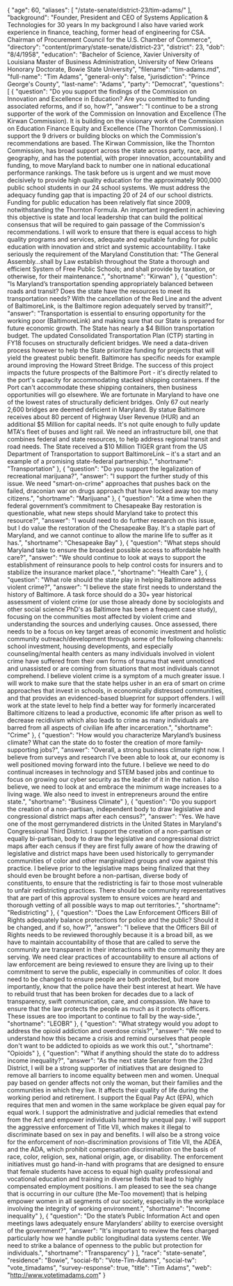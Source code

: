 {
  "age": 60,
  "aliases": [
    "/state-senate/district-23/tim-adams/"
  ],
  "background": "Founder, President and CEO of Systems Application & Technologies for 30 years  In my background I also have varied work experience in finance, teaching, former head of engineering for CSA. Chairman of Procurement Council for the U.S. Chamber of Commerce",
  "directory": "content/primary/state-senate/district-23",
  "district": 23,
  "dob": "8/4/1958",
  "education": "Bachelor of Science, Xavier University of Louisiana Master of Business Administration, University of New Orleans Honorary Doctorate, Bowie State University",
  "filename": "tim-adams.md",
  "full-name": "Tim Adams",
  "general-only": false,
  "jurisdiction": "Prince George's County",
  "last-name": "Adams",
  "party": "Democrat",
  "questions": [
    {
      "question": "Do you support the findings of the Commission on Innovation and Excellence in Education? Are you committed to funding associated reforms, and if so, how?",
      "answer": "I continue to be a strong supporter of the work of the Commission on Innovation and Excellence (The Kirwan Commission). It is building on the visionary work of the Commission on Education Finance Equity and Excellence (The Thornton Commission). I support the 9 drivers or building blocks on which the Commission's recommendations are based. The Kirwan Commission, like the Thornton Commission, has broad support across the state across party, race, and geography, and has the potential, with proper innovation, accountability and funding, to move Maryland back to number one in national educational performance rankings. The task before us is urgent and we must move decisively to provide high quality education for the approximately 900,000 public school students in our 24 school systems. We must address the adequacy funding gap that is impacting 20 of 24 of our school districts. Funding for public education has been relatively flat since 2009, notwithstanding the Thornton Formula. An important ingredient in achieving this objective is state and local leadership that can build the political consensus that will be required to gain passage of the Commission's recommendations. I will work to ensure that there is equal access to high quality programs and services, adequate and equitable funding for public education with innovation and strict and systemic accountability. I take seriously the requirement of the Maryland Constitution that: \"The General Assembly…shall by Law establish throughout the State a thorough and efficient System of Free Public Schools; and shall provide by taxation, or otherwise, for their maintenance.",
      "shortname": "Kirwan"
    },
    {
      "question": "Is Maryland’s transportation spending appropriately balanced between roads and transit? Does the state have the resources to meet its transportation needs? With the cancellation of the Red Line and the advent of BaltimoreLink, is the Baltimore region adequately served by transit?",
      "answer": "Transportation is essential to ensuring opportunity for the working poor (BaltimoreLink) and making sure that our State is prepared for future economic growth.  The State has nearly a $4 Billion transportation budget.  The updated Consolidated Transportation Plan (CTP) starting in FY18 focuses on structurally deficient bridges.  We need a data-driven process however to help the State prioritize funding for projects that will yield the greatest public benefit.  Baltimore has specific needs for example around improving the Howard Street Bridge.  The success of this project impacts the future prospects of the Baltimore Port - it's directly related to the port's capacity for accommodating stacked shipping containers.  If the Port can't accommodate these shipping containers, then business opportunities will go elsewhere.  We are fortunate in Maryland to have one of the lowest rates of structurally deficient bridges.  Only 67 out nearly 2,600 bridges are deemed deficient in Maryland.   By statue Baltimore receives about 80 percent of Highway User Revenue (HUR) and an additional $5 Million for capital needs.  It's not quite enough to fully update MTA's fleet of buses and light rail.  We need an infrastructure bill, one that combines federal and state resources, to help address regional transit and road needs.  The State received a $10 Million TIGER grant from the US Department of Transportation to support BaltimoreLink – it's a start and an example of a promising state-federal partnership.",
      "shortname": "Transportation"
    },
    {
      "question": "Do you support the legalization of recreational marijuana?",
      "answer": "I support the further study of this issue.  We need \"smart-on-crime\" approaches that pushes back on the failed, draconian war on drugs approach that have locked away too many citizens.",
      "shortname": "Marijuana"
    },
    {
      "question": "At a time when the federal government’s commitment to Chesapeake Bay restoration is questionable, what new steps should Maryland take to protect this resource?",
      "answer": "I would need to do further research on this issue, but I do value the restoration of the Chesapeake Bay. It's a staple part of Maryland, and we cannot continue to allow the marine life to suffer as it has.",
      "shortname": "Chesapeake Bay"
    },
    {
      "question": "What steps should Maryland take to ensure the broadest possible access to affordable health care?",
      "answer": "We should continue to look at ways to support the establishment of reinsurance pools to help control costs for insurers and to stabilize the insurance market place.",
      "shortname": "Health Care"
    },
    {
      "question": "What role should the state play in helping Baltimore address violent crime?",
      "answer": "I believe the state first needs to understand the history of Baltimore. A task force should do a 30+ year historical assessment of violent crime (or use those already done by sociologists and other social science PhD's as Baltimore has been a frequent case study), focusing on the communities most affected by violent crime and understanding the sources and underlying causes.  Once assessed, there needs to be a focus on key target areas of economic investment and holistic community outreach/development through some of the following channels: school investment, housing developments,  and especially counseling/mental health centers as many individuals involved in violent crime have suffered from their own forms of trauma that went unnoticed and unassisted or are coming from situations that most individuals cannot comprehend.  I believe violent crime is a symptom of a much greater issue. I will work to make sure that the state helps usher in an era of smart on crime approaches that invest in schools, in economically distressed communities, and that provides an evidenced-based blueprint for support offenders.  I will work at the state level to help find a better way for formerly incarcerated Baltimore citizens to lead a productive, economic life after prison as well to decrease recidivism which also leads to crime as many individuals are barred from all aspects of civilian life after incarceration.",
      "shortname": "Crime"
    },
    {
      "question": "How would you characterize Maryland’s business climate? What can the state do to foster the creation of more family-supporting jobs?",
      "answer": "Overall, a strong business climate right now. I believe from surveys and research I've been able to look at, our economy is well positioned moving forward into the future. I believe we need to do continual increases in technology and STEM based jobs and continue to focus on growing our cyber security as the leader of it in the nation.  I also believe, we need to look at and embrace the minimum wage increases to a living wage. We also need to invest in entrepreneurs around the entire state.",
      "shortname": "Business Climate"
    },
    {
      "question": "Do you support the creation of a non-partisan, independent body to draw legislative and congressional district maps after each census?",
      "answer": "Yes.  We have one of the most gerrymandered districts in the United States in Maryland's Congressional Third District. I support the creation of a non-partisan or equally bi-partisan, body to draw the legislative and congressional district maps after each census if they are first fully aware of how the drawing of legislative and district maps have been used historically to gerrymander communities of color and other marginalized groups and vow against this practice. I believe prior to the legislative maps being finalized that they should even be brought before a non-partisan, diverse body of constituents, to ensure that the redistricting is fair to those most vulnerable to unfair redistricting practices. There should be community representatives that are part of this approval system to ensure voices are heard and thorough vetting of all possible ways to map out territories.",
      "shortname": "Redistricting"
    },
    {
      "question": "Does the Law Enforcement Officers Bill of Rights adequately balance protections for police and the public? Should it be changed, and if so, how?",
      "answer": "I believe that the Officers Bill of Rights needs to be reviewed thoroughly because it is a broad bill, as we have to maintain accountability of those that are called to serve the community are transparent in their interactions with the community they are serving. We need clear practices of accountability to ensure all actions of law enforcement are being reviewed to ensure they are living up to their commitment to serve the public, especially in  communities of color.  It does need to be changed to ensure people are both protected, but more importantly, know that the police have their best interest at heart. We have to rebuild trust that has been broken for decades due to a lack of transparency, swift communication, care, and compassion. We have to ensure that the law protects the people as much as it protects officers. These issues are too important to continue to fall by the way-side.",
      "shortname": "LEOBR"
    },
    {
      "question": "What strategy would you adopt to address the opioid addiction and overdose crisis?",
      "answer": "We need to understand how this became a crisis and remind ourselves that people don't want to be addicted to opioids as we work this out.",
      "shortname": "Opioids"
    },
    {
      "question": "What if anything should the state do to address income inequality?",
      "answer": "As the next state Senator from the 23rd District, I will be a strong supporter of initiatives that are designed to remove all barriers to income equality between men and women. Unequal pay based on gender affects not only the woman, but their families and the communities in which they live. It affects their quality of life during the working period and retirement. I support the Equal Pay Act (EPA), which requires that men and women in the same workplace be given equal pay for equal work. I support the administrative and judicial remedies that extend from the Act and empower individuals harmed by unequal pay. I will support the aggressive enforcement of Title VII, which makes it illegal to discriminate based on sex in pay and benefits. I will also be a strong voice for the enforcement of non-discrimination provisions of Title VII, the ADEA, and the ADA, which prohibit compensation discrimination on the basis of race, color, religion, sex, national origin, age, or disability. The enforcement initiatives must go hand-in-hand with programs that are designed to ensure that female students have access to equal high quality professional and vocational education and training in diverse fields that lead to highly compensated employment positions. I am pleased to see the sea change that is occurring in our culture (the Me-Too movement) that is helping empower women in all segments of our society, especially in the workplace involving the integrity of working environment.",
      "shortname": "Income inequality"
    },
    {
      "question": "Do the state’s Public Information Act and open meetings laws adequately ensure Marylanders’ ability to exercise oversight of the government?",
      "answer": "It's important to review the fees charged particularly how we handle public longitudinal data systems center. We need to strike a balance of openness to the public but protection for individuals.",
      "shortname": "Transparency"
    }
  ],
  "race": "state-senate",
  "residence": "Bowie",
  "social-fb": "Vote-Tim-Adams",
  "social-tw": "vote_timadams",
  "survey-response": true,
  "title": "Tim Adams",
  "web": "http://www.votetimadams.com"
}
